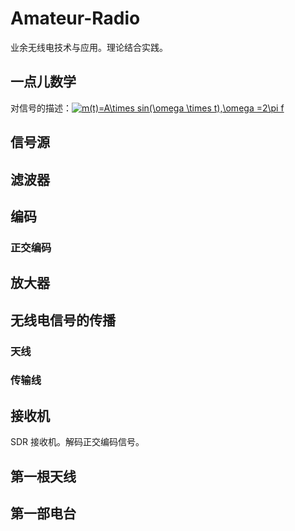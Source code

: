 # Amateur-Radio
业余无线电技术与应用。理论结合实践。
## 一点儿数学
对信号的描述：<a href="https://www.codecogs.com/eqnedit.php?latex=m(t)=A\times&space;sin(\omega&space;\times&space;t),\omega&space;=2\pi&space;f" target="_blank"><img src="https://latex.codecogs.com/png.latex?m(t)=A\times&space;sin(\omega&space;\times&space;t),\omega&space;=2\pi&space;f" title="m(t)=A\times sin(\omega \times t),\omega =2\pi f" /></a>
## 信号源
## 滤波器
## 编码
### 正交编码
## 放大器
## 无线电信号的传播
### 天线
### 传输线
## 接收机
SDR 接收机。解码正交编码信号。

## 第一根天线
## 第一部电台
